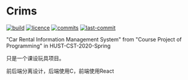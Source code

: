 # Crims

[![build](https://img.shields.io/badge/build-passing-brightgreen.svg?style=plastic-square)](https://github.com/WangZhengru/Crims/tree/master/server) [![licence](https://badgen.net/github/license/WangZhengru/Crims)](https://github.com/WangZhengru/Crims/tree/master/server) [![commits](https://badgen.net/github/commits/WangZhengru/Crims)](https://github.com/WangZhengru/Crims/tree/master/server) [![last-commit](https://badgen.net/github/last-commit/WangZhengru/Crims)](https://github.com/WangZhengru/Crims/tree/master/server)

"Car Rental Information Management System" from "Course Project of Programming" in HUST-CST-2020-Spring

只是一个课设玩具项目。

前后端分离设计，后端使用C，前端使用React